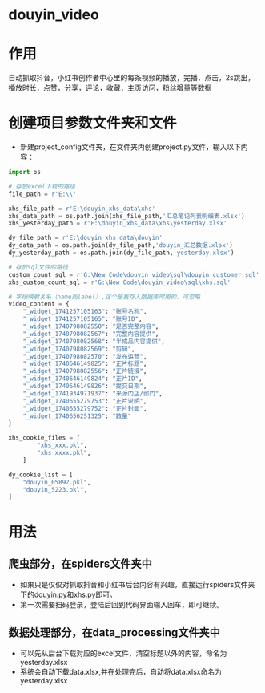 # douyin_video
# 作用
自动抓取抖音，小红书创作者中心里的每条视频的播放，完播，点击，2s跳出，播放时长，点赞，分享，评论，收藏，主页访问，粉丝增量等数据

# 创建项目参数文件夹和文件
- 新建project_config文件夹，在文件夹内创建project.py文件，输入以下内容：
```python
import os

# 存放excel下载的路径
file_path = r'E:\\'

xhs_file_path = r'E:\douyin_xhs_data\xhs'
xhs_data_path = os.path.join(xhs_file_path,'汇总笔记列表明细表.xlsx')
xhs_yesterday_path = r'E:\douyin_xhs_data\xhs\yesterday.xlsx'

dy_file_path = r'E:\douyin_xhs_data\douyin'
dy_data_path = os.path.join(dy_file_path,'douyin_汇总数据.xlsx')
dy_yesterday_path = os.path.join(dy_file_path,'yesterday.xlsx')

# 存放sql文件的路径
custom_count_sql = r'G:\New Code\douyin_video\sql\douyin_customer.sql'
xhs_custom_count_sql = r'G:\New Code\douyin_video\sql\xhs.sql'

# 字段映射关系（name到label）,这个是我存入数据库时用的，可忽略
video_content = {
    "_widget_1741257105163": "账号名称",
    "_widget_1741257105165": "账号ID",
    "_widget_1740798082550": "是否完整内容",
    "_widget_1740798082567": "完整内容提供",
    "_widget_1740798082568": "半成品内容提供",
    "_widget_1740798082569": "剪辑",
    "_widget_1740798082570": "发布运营",
    "_widget_1740646149825": "正片标题",
    "_widget_1740798082556": "正片链接",
    "_widget_1740646149824": "正片ID",
    "_widget_1740646149826": "提交日期",
    "_widget_1741934971937": "来源门店/部门",
    "_widget_1740655279753": "正片说明",
    "_widget_1740655279752": "正片封面",
    "_widget_1740656251325": "数量"
}

xhs_cookie_files = [
        "xhs_xxx.pkl",
        "xhs_xxxx.pkl",        
    ]

dy_cookie_list = [
    "douyin_05892.pkl",    
    "douyin_5223.pkl",
]
```
# 用法
## 爬虫部分，在spiders文件夹中
- 如果只是仅仅对抓取抖音和小红书后台内容有兴趣，直接运行spiders文件夹下的douyin.py和xhs.py即可。
- 第一次需要扫码登录，登陆后回到代码界面输入回车，即可继续。
## 数据处理部分，在data_processing文件夹中
- 可以先从后台下载对应的excel文件，清空标题以外的内容，命名为yesterday.xlsx
- 系统会自动下载data.xlsx,并在处理完后，自动将data.xlsx命名为yesterday.xlsx
